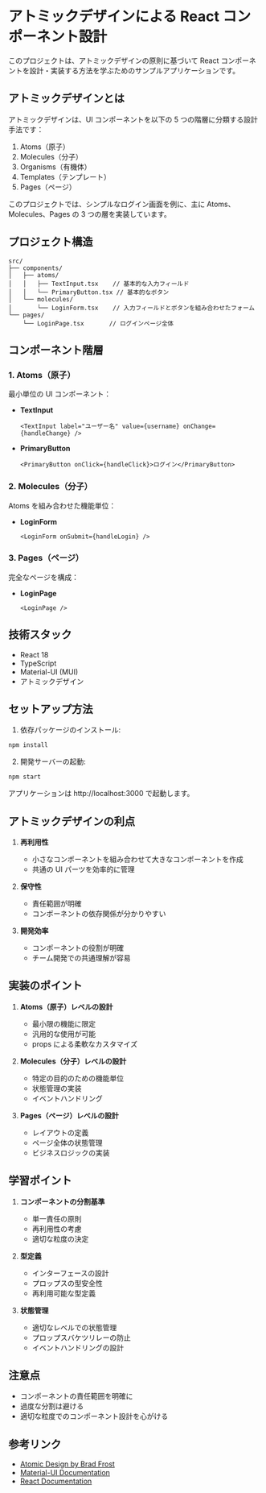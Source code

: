 # アトミックデザインによる React コンポーネント設計

このプロジェクトは、アトミックデザインの原則に基づいて React コンポーネントを設計・実装する方法を学ぶためのサンプルアプリケーションです。

## アトミックデザインとは

アトミックデザインは、UI コンポーネントを以下の 5 つの階層に分類する設計手法です：

1. Atoms（原子）
2. Molecules（分子）
3. Organisms（有機体）
4. Templates（テンプレート）
5. Pages（ページ）

このプロジェクトでは、シンプルなログイン画面を例に、主に Atoms、Molecules、Pages の 3 つの層を実装しています。

## プロジェクト構造

```
src/
├── components/
│   ├── atoms/
│   │   ├── TextInput.tsx    // 基本的な入力フィールド
│   │   └── PrimaryButton.tsx // 基本的なボタン
│   └── molecules/
│       └── LoginForm.tsx    // 入力フィールドとボタンを組み合わせたフォーム
└── pages/
    └── LoginPage.tsx       // ログインページ全体
```

## コンポーネント階層

### 1. Atoms（原子）

最小単位の UI コンポーネント：

- **TextInput**

  ```tsx
  <TextInput label="ユーザー名" value={username} onChange={handleChange} />
  ```

- **PrimaryButton**
  ```tsx
  <PrimaryButton onClick={handleClick}>ログイン</PrimaryButton>
  ```

### 2. Molecules（分子）

Atoms を組み合わせた機能単位：

- **LoginForm**
  ```tsx
  <LoginForm onSubmit={handleLogin} />
  ```

### 3. Pages（ページ）

完全なページを構成：

- **LoginPage**
  ```tsx
  <LoginPage />
  ```

## 技術スタック

- React 18
- TypeScript
- Material-UI (MUI)
- アトミックデザイン

## セットアップ方法

1. 依存パッケージのインストール:

```bash
npm install
```

2. 開発サーバーの起動:

```bash
npm start
```

アプリケーションは http://localhost:3000 で起動します。

## アトミックデザインの利点

1. **再利用性**

   - 小さなコンポーネントを組み合わせて大きなコンポーネントを作成
   - 共通の UI パーツを効率的に管理

2. **保守性**

   - 責任範囲が明確
   - コンポーネントの依存関係が分かりやすい

3. **開発効率**
   - コンポーネントの役割が明確
   - チーム開発での共通理解が容易

## 実装のポイント

1. **Atoms（原子）レベルの設計**

   - 最小限の機能に限定
   - 汎用的な使用が可能
   - props による柔軟なカスタマイズ

2. **Molecules（分子）レベルの設計**

   - 特定の目的のための機能単位
   - 状態管理の実装
   - イベントハンドリング

3. **Pages（ページ）レベルの設計**
   - レイアウトの定義
   - ページ全体の状態管理
   - ビジネスロジックの実装

## 学習ポイント

1. **コンポーネントの分割基準**

   - 単一責任の原則
   - 再利用性の考慮
   - 適切な粒度の決定

2. **型定義**

   - インターフェースの設計
   - プロップスの型安全性
   - 再利用可能な型定義

3. **状態管理**
   - 適切なレベルでの状態管理
   - プロップスバケツリレーの防止
   - イベントハンドリングの設計

## 注意点

- コンポーネントの責任範囲を明確に
- 過度な分割は避ける
- 適切な粒度でのコンポーネント設計を心がける

## 参考リンク

- [Atomic Design by Brad Frost](https://bradfrost.com/blog/post/atomic-web-design/)
- [Material-UI Documentation](https://mui.com/)
- [React Documentation](https://react.dev/)
